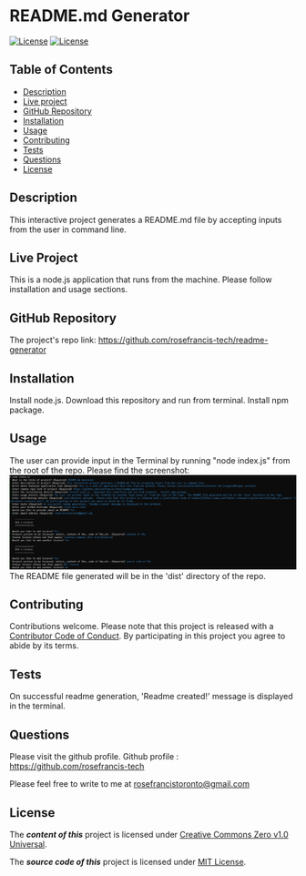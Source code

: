
# README.md Generator

    
[![License](https://img.shields.io/badge/License-CC0%201.0-lightgrey)](https://creativecommons.org/publicdomain/zero/1.0/legalcode) 
[![License](https://img.shields.io/badge/License-MIT-violet)](https://choosealicense.com/licenses/mit/) 
    
## Table of Contents
* [Description](#Description)
* [Live project](#Live-project)
* [GitHub Repository](#GitHub-Repository)
* [Installation](#Installation)
* [Usage](#Usage)
* [Contributing](#Contributing)
* [Tests](#Tests)
* [Questions](#Questions)
* [License](#License)
## Description 
This interactive project generates a README.md file by accepting inputs from the user in command line.
## Live Project
This is a node.js application that runs from the machine. Please follow installation and usage sections.
## GitHub Repository
The project's repo link: https://github.com/rosefrancis-tech/readme-generator
## Installation
Install node.js.  Download this repository and run from terminal.  Install npm package.
## Usage
The user can provide input in the Terminal by running "node index.js" from the root of the repo. Please find the screenshot: ![screenshot of capturing use input](assets/images/capture-user-input.png)  The README file generated will be in the 'dist' directory of the repo.
## Contributing
Contributions welcome.  Please note that this project is released with a [Contributor Code of Conduct](https://www.contributor-covenant.org/version/2/0/code_of_conduct/ "contributor-covenant.org"). By participating in this project you agree to abide by its terms.
## Tests
On successful readme generation, 'Readme created!' message is displayed in the terminal.
## Questions
Please visit the github profile.
Github profile : https://github.com/rosefrancis-tech

Please feel free to write to me at rosefrancistoronto@gmail.com

## License

    
The ***content of this*** project is licensed under [Creative Commons Zero v1.0 Universal](https://creativecommons.org/publicdomain/zero/1.0/legalcode).      
          
The ***source code of this*** project is licensed under [MIT License](https://choosealicense.com/licenses/mit/).      
        
    
